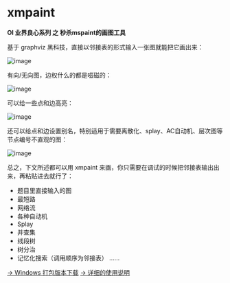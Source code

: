 # xmpaint
**OI 业界良心系列 之 秒杀mspaint的画图工具**


基于 graphviz 黑科技，直接以邻接表的形式输入一张图就能把它画出来：

![image](https://cloud.githubusercontent.com/assets/6646473/24803987/8fc90a36-1bdf-11e7-8473-f146663af91e.png)

有向/无向图，边权什么的都是嗞磁的：

![image](https://cloud.githubusercontent.com/assets/6646473/24803519/1532d366-1bde-11e7-8275-49365395435c.png)

可以给一些点和边高亮：

![image](https://cloud.githubusercontent.com/assets/6646473/24803579/41699398-1bde-11e7-8df5-5b7b2d96037f.png)

还可以给点和边设置别名，特别适用于需要离散化、splay、AC自动机、层次图等节点编号不直观的图：

![image](https://cloud.githubusercontent.com/assets/6646473/24803695/98382770-1bde-11e7-8d4d-2fe14af93f07.png)

总之，下文所述都可以用 xmpaint 来画，你只需要在调试的时候把邻接表输出出来，再粘贴进去就行了：
- 题目里直接输入的图
- 最短路
- 网络流
- 各种自动机
- Splay
- 并查集
- 线段树
- 树分治
- 记忆化搜索（调用顺序为邻接表）
……

[→ Windows 打包版本下载](http://s.xmcp.ml/xmpaint.7z) [→ 详细的使用说明](DOCS.md)
